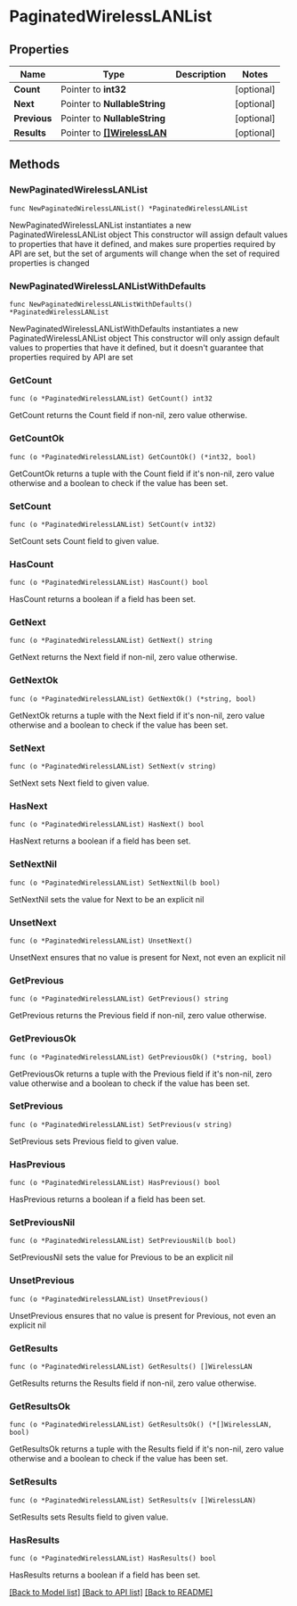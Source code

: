 # PaginatedWirelessLANList

## Properties

Name | Type | Description | Notes
------------ | ------------- | ------------- | -------------
**Count** | Pointer to **int32** |  | [optional] 
**Next** | Pointer to **NullableString** |  | [optional] 
**Previous** | Pointer to **NullableString** |  | [optional] 
**Results** | Pointer to [**[]WirelessLAN**](WirelessLAN.md) |  | [optional] 

## Methods

### NewPaginatedWirelessLANList

`func NewPaginatedWirelessLANList() *PaginatedWirelessLANList`

NewPaginatedWirelessLANList instantiates a new PaginatedWirelessLANList object
This constructor will assign default values to properties that have it defined,
and makes sure properties required by API are set, but the set of arguments
will change when the set of required properties is changed

### NewPaginatedWirelessLANListWithDefaults

`func NewPaginatedWirelessLANListWithDefaults() *PaginatedWirelessLANList`

NewPaginatedWirelessLANListWithDefaults instantiates a new PaginatedWirelessLANList object
This constructor will only assign default values to properties that have it defined,
but it doesn't guarantee that properties required by API are set

### GetCount

`func (o *PaginatedWirelessLANList) GetCount() int32`

GetCount returns the Count field if non-nil, zero value otherwise.

### GetCountOk

`func (o *PaginatedWirelessLANList) GetCountOk() (*int32, bool)`

GetCountOk returns a tuple with the Count field if it's non-nil, zero value otherwise
and a boolean to check if the value has been set.

### SetCount

`func (o *PaginatedWirelessLANList) SetCount(v int32)`

SetCount sets Count field to given value.

### HasCount

`func (o *PaginatedWirelessLANList) HasCount() bool`

HasCount returns a boolean if a field has been set.

### GetNext

`func (o *PaginatedWirelessLANList) GetNext() string`

GetNext returns the Next field if non-nil, zero value otherwise.

### GetNextOk

`func (o *PaginatedWirelessLANList) GetNextOk() (*string, bool)`

GetNextOk returns a tuple with the Next field if it's non-nil, zero value otherwise
and a boolean to check if the value has been set.

### SetNext

`func (o *PaginatedWirelessLANList) SetNext(v string)`

SetNext sets Next field to given value.

### HasNext

`func (o *PaginatedWirelessLANList) HasNext() bool`

HasNext returns a boolean if a field has been set.

### SetNextNil

`func (o *PaginatedWirelessLANList) SetNextNil(b bool)`

 SetNextNil sets the value for Next to be an explicit nil

### UnsetNext
`func (o *PaginatedWirelessLANList) UnsetNext()`

UnsetNext ensures that no value is present for Next, not even an explicit nil
### GetPrevious

`func (o *PaginatedWirelessLANList) GetPrevious() string`

GetPrevious returns the Previous field if non-nil, zero value otherwise.

### GetPreviousOk

`func (o *PaginatedWirelessLANList) GetPreviousOk() (*string, bool)`

GetPreviousOk returns a tuple with the Previous field if it's non-nil, zero value otherwise
and a boolean to check if the value has been set.

### SetPrevious

`func (o *PaginatedWirelessLANList) SetPrevious(v string)`

SetPrevious sets Previous field to given value.

### HasPrevious

`func (o *PaginatedWirelessLANList) HasPrevious() bool`

HasPrevious returns a boolean if a field has been set.

### SetPreviousNil

`func (o *PaginatedWirelessLANList) SetPreviousNil(b bool)`

 SetPreviousNil sets the value for Previous to be an explicit nil

### UnsetPrevious
`func (o *PaginatedWirelessLANList) UnsetPrevious()`

UnsetPrevious ensures that no value is present for Previous, not even an explicit nil
### GetResults

`func (o *PaginatedWirelessLANList) GetResults() []WirelessLAN`

GetResults returns the Results field if non-nil, zero value otherwise.

### GetResultsOk

`func (o *PaginatedWirelessLANList) GetResultsOk() (*[]WirelessLAN, bool)`

GetResultsOk returns a tuple with the Results field if it's non-nil, zero value otherwise
and a boolean to check if the value has been set.

### SetResults

`func (o *PaginatedWirelessLANList) SetResults(v []WirelessLAN)`

SetResults sets Results field to given value.

### HasResults

`func (o *PaginatedWirelessLANList) HasResults() bool`

HasResults returns a boolean if a field has been set.


[[Back to Model list]](../README.md#documentation-for-models) [[Back to API list]](../README.md#documentation-for-api-endpoints) [[Back to README]](../README.md)


